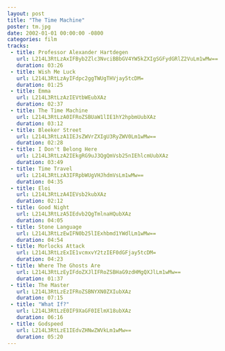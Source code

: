 ```yaml
---
layout: post
title: "The Time Machine"
poster: tm.jpg
date: 2002-01-01 00:00:00 -0800
categories: film
tracks:
 - title: Professor Alexander Hartdegen
   url: L214L3RtLzAxIFByb2Zlc3NvciBBbGV4YW5kZXIgSGFydGRlZ2VuLm1wMw==
   duration: 03:26
 - title: Wish Me Luck
   url: L214L3RtLzAyIFdpc2ggTWUgTHVjay5tcDM=
   duration: 01:25
 - title: Emma
   url: L214L3RtLzAzIEVtbWEubXAz
   duration: 02:37
 - title: The Time Machine
   url: L214L3RtLzA0IFRoZSBUaW1lIE1hY2hpbmUubXAz
   duration: 03:12
 - title: Bleeker Street
   url: L214L3RtLzA1IEJsZWVrZXIgU3RyZWV0Lm1wMw==
   duration: 02:28
 - title: I Don't Belong Here
   url: L214L3RtLzA2IEkgRG9uJ3QgQmVsb25nIEhlcmUubXAz
   duration: 03:49
 - title: Time Travel
   url: L214L3RtLzA3IFRpbWUgVHJhdmVsLm1wMw==
   duration: 04:35
 - title: Eloi
   url: L214L3RtLzA4IEVsb2kubXAz
   duration: 02:12
 - title: Good Night
   url: L214L3RtLzA5IEdvb2QgTmlnaHQubXAz
   duration: 04:05
 - title: Stone Language
   url: L214L3RtLzEwIFN0b25lIExhbmd1YWdlLm1wMw==
   duration: 04:54
 - title: Morlocks Attack
   url: L214L3RtLzExIE1vcmxvY2tzIEF0dGFjay5tcDM=
   duration: 04:23
 - title: Where The Ghosts Are
   url: L214L3RtLzEyIFdoZXJlIFRoZSBHaG9zdHMgQXJlLm1wMw==
   duration: 01:37
 - title: The Master
   url: L214L3RtLzEzIFRoZSBNYXN0ZXIubXAz
   duration: 07:15
 - title: "What If?"
   url: L214L3RtLzE0IF9XaGF0IElmX18ubXAz
   duration: 06:16
 - title: Godspeed
   url: L214L3RtLzE1IEdvZHNwZWVkLm1wMw==
   duration: 05:20
---
```

